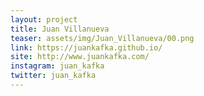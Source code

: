 ```yaml
---
layout: project
title: Juan Villanueva
teaser: assets/img/Juan_Villanueva/00.png
link: https://juankafka.github.io/
site: http://www.juankafka.com/
instagram: juan_kafka
twitter: juan_kafka
---
```

